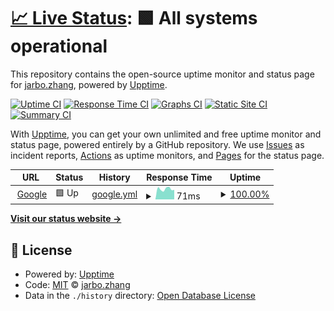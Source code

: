 # [📈 Live Status](https://jarbozhang.github.io/upptime): <!--live status--> **🟩 All systems operational**

This repository contains the open-source uptime monitor and status page for [jarbo.zhang](wechat:t285092800), powered by [Upptime](https://github.com/upptime/upptime).

[![Uptime CI](https://github.com/jarbozhang/upptime/workflows/Uptime%20CI/badge.svg)](https://github.com/jarbozhang/upptime/actions?query=workflow%3A%22Uptime+CI%22)
[![Response Time CI](https://github.com/jarbozhang/upptime/workflows/Response%20Time%20CI/badge.svg)](https://github.com/jarbozhang/upptime/actions?query=workflow%3A%22Response+Time+CI%22)
[![Graphs CI](https://github.com/jarbozhang/upptime/workflows/Graphs%20CI/badge.svg)](https://github.com/jarbozhang/upptime/actions?query=workflow%3A%22Graphs+CI%22)
[![Static Site CI](https://github.com/jarbozhang/upptime/workflows/Static%20Site%20CI/badge.svg)](https://github.com/jarbozhang/upptime/actions?query=workflow%3A%22Static+Site+CI%22)
[![Summary CI](https://github.com/jarbozhang/upptime/workflows/Summary%20CI/badge.svg)](https://github.com/jarbozhang/upptime/actions?query=workflow%3A%22Summary+CI%22)

With [Upptime](https://upptime.js.org), you can get your own unlimited and free uptime monitor and status page, powered entirely by a GitHub repository. We use [Issues](https://github.com/jarbozhang/upptime/issues) as incident reports, [Actions](https://github.com/jarbozhang/upptime/actions) as uptime monitors, and [Pages](https://jarbozhang.github.io/upptime) for the status page.

<!--start: status pages-->
<!-- This summary is generated by Upptime (https://github.com/upptime/upptime) -->
<!-- Do not edit this manually, your changes will be overwritten -->
<!-- prettier-ignore -->
| URL | Status | History | Response Time | Uptime |
| --- | ------ | ------- | ------------- | ------ |
| <img alt="" src="https://favicons.githubusercontent.com/www.google.com" height="13"> [Google](https://www.google.com) | 🟩 Up | [google.yml](https://github.com/jarbozhang/upptime/commits/HEAD/history/google.yml) | <details><summary><img alt="Response time graph" src="./graphs/google/response-time-week.png" height="20"> 71ms</summary><br><a href="https://jarbozhang.github.io/upptime/history/google"><img alt="Response time 103" src="https://img.shields.io/endpoint?url=https%3A%2F%2Fraw.githubusercontent.com%2Fjarbozhang%2Fupptime%2FHEAD%2Fapi%2Fgoogle%2Fresponse-time.json"></a><br><a href="https://jarbozhang.github.io/upptime/history/google"><img alt="24-hour response time 68" src="https://img.shields.io/endpoint?url=https%3A%2F%2Fraw.githubusercontent.com%2Fjarbozhang%2Fupptime%2FHEAD%2Fapi%2Fgoogle%2Fresponse-time-day.json"></a><br><a href="https://jarbozhang.github.io/upptime/history/google"><img alt="7-day response time 71" src="https://img.shields.io/endpoint?url=https%3A%2F%2Fraw.githubusercontent.com%2Fjarbozhang%2Fupptime%2FHEAD%2Fapi%2Fgoogle%2Fresponse-time-week.json"></a><br><a href="https://jarbozhang.github.io/upptime/history/google"><img alt="30-day response time 103" src="https://img.shields.io/endpoint?url=https%3A%2F%2Fraw.githubusercontent.com%2Fjarbozhang%2Fupptime%2FHEAD%2Fapi%2Fgoogle%2Fresponse-time-month.json"></a><br><a href="https://jarbozhang.github.io/upptime/history/google"><img alt="1-year response time 103" src="https://img.shields.io/endpoint?url=https%3A%2F%2Fraw.githubusercontent.com%2Fjarbozhang%2Fupptime%2FHEAD%2Fapi%2Fgoogle%2Fresponse-time-year.json"></a></details> | <details><summary><a href="https://jarbozhang.github.io/upptime/history/google">100.00%</a></summary><a href="https://jarbozhang.github.io/upptime/history/google"><img alt="All-time uptime 100.00%" src="https://img.shields.io/endpoint?url=https%3A%2F%2Fraw.githubusercontent.com%2Fjarbozhang%2Fupptime%2FHEAD%2Fapi%2Fgoogle%2Fuptime.json"></a><br><a href="https://jarbozhang.github.io/upptime/history/google"><img alt="24-hour uptime 100.00%" src="https://img.shields.io/endpoint?url=https%3A%2F%2Fraw.githubusercontent.com%2Fjarbozhang%2Fupptime%2FHEAD%2Fapi%2Fgoogle%2Fuptime-day.json"></a><br><a href="https://jarbozhang.github.io/upptime/history/google"><img alt="7-day uptime 100.00%" src="https://img.shields.io/endpoint?url=https%3A%2F%2Fraw.githubusercontent.com%2Fjarbozhang%2Fupptime%2FHEAD%2Fapi%2Fgoogle%2Fuptime-week.json"></a><br><a href="https://jarbozhang.github.io/upptime/history/google"><img alt="30-day uptime 100.00%" src="https://img.shields.io/endpoint?url=https%3A%2F%2Fraw.githubusercontent.com%2Fjarbozhang%2Fupptime%2FHEAD%2Fapi%2Fgoogle%2Fuptime-month.json"></a><br><a href="https://jarbozhang.github.io/upptime/history/google"><img alt="1-year uptime 100.00%" src="https://img.shields.io/endpoint?url=https%3A%2F%2Fraw.githubusercontent.com%2Fjarbozhang%2Fupptime%2FHEAD%2Fapi%2Fgoogle%2Fuptime-year.json"></a></details>

<!--end: status pages-->

[**Visit our status website →**](https://jarbozhang.github.io/upptime)

## 📄 License

- Powered by: [Upptime](https://github.com/upptime/upptime)
- Code: [MIT](./LICENSE) © [jarbo.zhang](wechat:t285092800)
- Data in the `./history` directory: [Open Database License](https://opendatacommons.org/licenses/odbl/1-0/)
